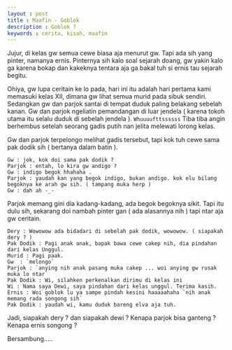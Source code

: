 ```yaml
---
layout : post
title : Maafin - Goblok
description : Goblok ?
keywords : cerita, kisah, maafin
---
```


Jujur, di kelas gw semua cewe biasa aja menurut gw. Tapi ada sih yang pinter, namanya ernis. Pinternya sih kalo soal sejarah doang, gw yakin kalo ga karena bokap dan kakeknya tentara aja ga bakal tuh si ernis tau sejarah begitu. 

Ohiya, gw lupa ceritain ke lo pada, hari ini itu adalah hari pertama kami memasuki kelas XII, dimana gw lihat semua murid pada sibuk sendiri. Sedangkan gw dan parjok santai di tempat duduk paling belakang sebelah kanan. Gw dan parjok ngeliatin pemandangan di luar jendela ( karena tokoh utama itu selalu duduk di sebelah jendela ). `Whuuuufttssssss` Tiba tiba angin berhembus setelah seorang gadis putih nan jelita melewati lorong kelas.

Gw dan parjok terpelongo melihat gadis tersebut, tapi kok tuh cewe sama pak dodik sih ( bertanya dalam batin ).

```
Gw : jok, kok doi sama pak dodik ?
Parjok : entah, lo kira gw andigo ?
Gw : indigo begok hhahaha .
Parjok : yaudah kan yang begok indigo, bukan andigo. kok elu bilang begoknya ke arah gw sih. ( tampang muka herp )
Gw : dah ah -_-
```
Parjok memang gini dia kadang-kadang, ada begok begoknya sikit. Tapi itu dulu sih, sekarang doi nambah pinter gan ( ada alasannya nih ) tapi ntar aja gw ceritain.

```
Dery : Wowowow ada bidadari di sebelah pak dodik, wowowow. ( siapakah dery ? )
Pak Dodik : Pagi anak anak, bapak bawa cewe cakep nih, dia pindahan dari kelas Unggul. 
Murid : Pagi paak.
Gw 	: `melongo`
Parjok : `anying nih anak pasang muka cakep ... woi anying gw rusak muka lo ntar`
Pak Dodik : Wi, silahken perkenalkan dirimu di kelas ini
Wi : Nama saya Dewi, saya pindahan dari kelas unggul. Terima kasih.
Ernis : Woi goblok lu ya sampe pindah kesini haaaaahaha `nih anak memang rada songong sih`
Pak Dodik : yaudah wi, kamu duduk bareng elva aja tuh.
```

Jadi, siapakah dery ? dan siapakah dewi ? Kenapa parjok bisa ganteng ? Kenapa ernis songong ?

Bersambung.....
